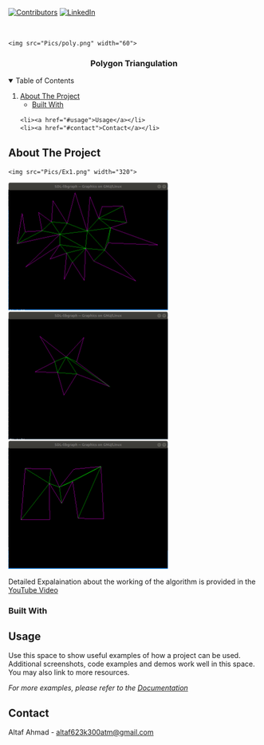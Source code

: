 
[![Contributors][contributors-shield]][contributors-url]
[![LinkedIn][linkedin-shield]][linkedin-url]



<!-- PROJECT LOGO -->
<br />
<p align="center">
  
    <img src="Pics/poly.png" width="60">
  

  <h3 align="center">Polygon Triangulation</h3>
</p>



<!-- TABLE OF CONTENTS -->
<details open="open">
  <summary>Table of Contents</summary>
  <ol>
     <li>
      <a href="#about-the-project">About The Project</a>
      <ul>
        <li><a href="#built-with">Built With</a></li>
      </ul>
    </li>

    <li><a href="#usage">Usage</a></li>
    <li><a href="#contact">Contact</a></li>
  </ol>
</details>



<!-- ABOUT THE PROJECT -->
## About The Project

<p align="center">
  
    <img src="Pics/Ex1.png" width="320">
<img src="Pics/Ex2.png" width="320">
<img src="Pics/Ex3.png" width="320">
<img src="Pics/Ex4.png" width="320">
</p>

Detailed Expalaination about the working of the algorithm is provided in the <a href = "https://www.youtube.com/watch?v=LRdJosiwYh8"> YouTube Video </a> 
### Built With



<!-- USAGE EXAMPLES -->
## Usage

Use this space to show useful examples of how a project can be used. Additional screenshots, code examples and demos work well in this space. You may also link to more resources.

_For more examples, please refer to the [Documentation](https://example.com)_





<!-- CONTACT -->
## Contact

Altaf Ahmad - altaf623k300atm@gmail.com










<!-- MARKDOWN LINKS & IMAGES -->
<!-- https://www.markdownguide.org/basic-syntax/#reference-style-links -->
[contributors-shield]: https://img.shields.io/github/contributors/othneildrew/Best-README-Template.svg?style=for-the-badge
[contributors-url]: https://github.com/othneildrew/Best-README-Template/graphs/contributors
[forks-shield]: https://img.shields.io/github/forks/othneildrew/Best-README-Template.svg?style=for-the-badge
[forks-url]: https://github.com/othneildrew/Best-README-Template/network/members
[stars-shield]: https://img.shields.io/github/stars/othneildrew/Best-README-Template.svg?style=for-the-badge
[stars-url]: https://github.com/othneildrew/Best-README-Template/stargazers
[issues-shield]: https://img.shields.io/github/issues/othneildrew/Best-README-Template.svg?style=for-the-badge
[issues-url]: https://github.com/othneildrew/Best-README-Template/issues
[license-shield]: https://img.shields.io/github/license/othneildrew/Best-README-Template.svg?style=for-the-badge
[license-url]: https://github.com/othneildrew/Best-README-Template/blob/master/LICENSE.txt
[linkedin-shield]: https://img.shields.io/badge/-LinkedIn-black.svg?style=for-the-badge&logo=linkedin&colorB=555
[linkedin-url]: https://www.linkedin.com/in/altaf-ahmad-9b579416b/
[product-screenshot]: Pis/Ex1.png
[product-screenshot2]: Pis/Ex2.png
[product-screenshot3]: Pis/Ex3.png
[product-screenshot4]: Pis/Ex4.png
